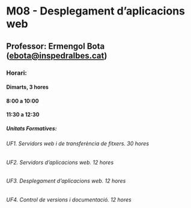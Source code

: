 # M08 - Desplegament d’aplicacions web
## Professor: Ermengol Bota (ebota@inspedralbes.cat)
### Horari:
#### Dimarts, 3 hores 
#### 8:00 a 10:00
#### 11:30 a 12:30

##### Unitats Formatives:
###### UF1. Servidors web i de transferència de fitxers. 30 hores
###### UF2. Servidors d’aplicacions web. 12 hores
###### UF3. Desplegament d’aplicacions web. 12 hores 
###### UF4. Control de versions i documentació. 12 hores
